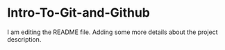 # Intro-To-Git-and-Github
I am editing the README file. Adding some more details about the project description.
